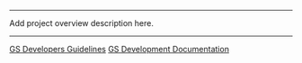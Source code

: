 ------------------------------------------------------------------------

Add project overview description here.

------------------------------------------------------------------------


[GS Developers Guidelines](GS_Developers_Guidelines.md)
[GS Development
Documentation](GS_Development_Documentation.md)
